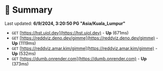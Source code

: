 # 📖 Summary
Last updated: **6/9/2024, 3:20:50 PG "Asia/Kuala_Lumpur"**

- `GET` [https://hst.ujol.dev](https://hst.ujol.dev) - **Up** (671ms)
- `GET` [https://reddviz.deno.dev/gimme](https://reddviz.deno.dev/gimme) - **Up** (1119ms)
- `GET` [https://reddviz.amar.kim/gimme](https://reddviz.amar.kim/gimme) - **Up** (532ms)
- `GET` [https://dumb.onrender.com](https://dumb.onrender.com) - **Up** (373ms)
